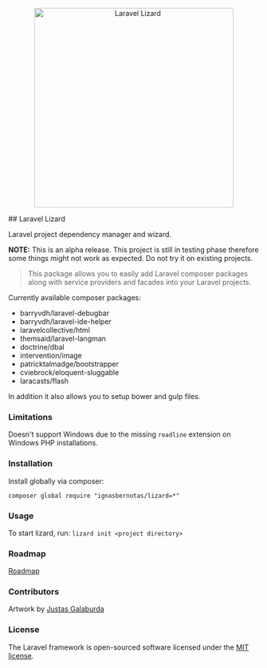 <p align="center">
<img src="https://iber.lt/assets/images/projects/lizard.png" width="400" alt="Laravel Lizard" />
</p>
## Laravel Lizard

Laravel project dependency manager and wizard.

**NOTE:** This is an alpha release. This project is still in testing phase therefore some things might not work as expected. Do not try it on existing projects.

> This package allows you to easily add Laravel composer packages along with service providers and facades into your Laravel projects.

Currently available composer packages:

- barryvdh/laravel-debugbar
- barryvdh/laravel-ide-helper
- laravelcollective/html
- themsaid/laravel-langman
- doctrine/dbal
- intervention/image
- patricktalmadge/bootstrapper
- cviebrock/eloquent-sluggable
- laracasts/flash

In addition it also allows you to setup bower and gulp files.

### Limitations
Doesn't support Windows due to the missing `readline` extension on Windows PHP installations.

### Installation
Install globally via composer:

`composer global require "ignasbernotas/lizard=*"`

### Usage

To start lizard, run:
`lizard init <project directory>`

### Roadmap
[Roadmap](roadmap.md)

### Contributors

Artwork by [Justas Galaburda](https://dribbble.com/jucha)

### License

The Laravel framework is open-sourced software licensed under the [MIT license](https://opensource.org/licenses/MIT).

